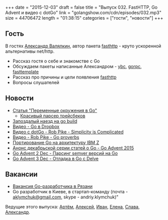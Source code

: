 +++
date = "2015-12-03"
draft = false
title = "Выпуск 032. FastHTTP, Go Advent и видео с dotGo"
link = "golangshow.com/cdn/episodes/032.mp3"
size = 44706472
length = "01:38:15"
categories = ["гости", "новости"]
+++

## Гость
В гостях [Александр Валялкин](https://github.com/valyala), автор пакета [fasthttp](https://github.com/valyala/fasthttp) - круто ускоренной альтернативы net/http.

* Рассказ гостя о себе и знакомстве с Go
* Обсуждаем пакеты написанные Александром - [ybc](https://github.com/valyala/ybc/tree/master/bindings/go/ybc), [gorpc](https://github.com/valyala/gorpc), [fasttemplate](https://github.com/valyala/fasthttp)
* Рассказ про причины и цели появления [fasthttp](https://github.com/valyala/fasthttp)
* Вопросы слушателей

## Новости
- [Статья "Переменные окружения в Go"](http://dave.cheney.net/2015/11/29/a-whirlwind-tour-of-gos-runtime-environment-variables)
  - [Красивый парсер трейсбеков](https://github.com/maruel/panicparse) 
- [Запоздалый наезд на go build](https://medium.com/@felixge/why-you-should-use-go-build-a-or-gb-c469157d5c1b#.s5ebxl2y7)
- [Видео - Go в Dropbox](https://www.youtube.com/watch?v=JOx9enktnUM)
- [Видео с dotGo - Rob Pike - Simplicity is Complicated](https://www.youtube.com/watch?v=rFejpH_tAHM)
- [Видео - Rob Pike - Go proverbs](https://www.youtube.com/watch?v=PAAkCSZUG1c)
- [Портирование Go на архитектуру IBM Z](https://groups.google.com/forum/#!topic/golang-dev/y-mlM-XYysk)
- [Анонс декабрьской серии статей о Go - Go Advent 2015](http://blog.gopheracademy.com/advent-2015/introduction/)
- [Go Advent 2 Dec - Парсинг semver версий на Go](https://blog.gopheracademy.com/advent-2015/semver/)
- [Go Advent 3 Dec - Отладка в Go с Delve](https://blog.gopheracademy.com/advent-2015/debugging-with-delve/)

## Вакансии
 - [Вакансия Go-разработчика в Рязани](https://moikrug.ru/vacancies/1000022374)
 - Go разработчик в Киеве, в стартап-команду (почта - aklymchuk@gmail.com, skype - andriy.klymchuk)"

Ведущие этого выпуска: [Артём](https://twitter.com/miolini), [Алексей](https://twitter.com/paaleksey),
[Иван](https://twitter.com/idanyliuk), [Елена](https://twitter.com/webdeva), [Слава](https://twitter.com/m0sth8), [Александр](https://twitter.com/LK4D4math).
